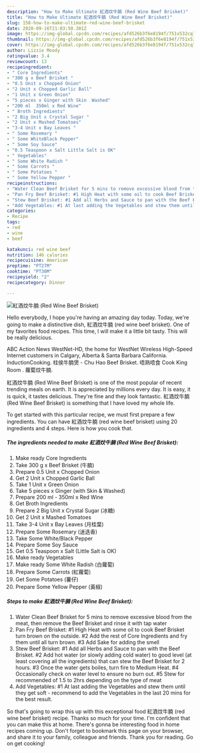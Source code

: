 ```yaml
---
description: "How to Make Ultimate 紅酒炆牛腩 (Red Wine Beef Brisket)"
title: "How to Make Ultimate 紅酒炆牛腩 (Red Wine Beef Brisket)"
slug: 158-how-to-make-ultimate-red-wine-beef-brisket
date: 2020-09-16T21:03:50.301Z
image: https://img-global.cpcdn.com/recipes/afd526b3f6e8194f/751x532cq70/紅酒炆牛腩-red-wine-beef-brisket-recipe-main-photo.jpg
thumbnail: https://img-global.cpcdn.com/recipes/afd526b3f6e8194f/751x532cq70/紅酒炆牛腩-red-wine-beef-brisket-recipe-main-photo.jpg
cover: https://img-global.cpcdn.com/recipes/afd526b3f6e8194f/751x532cq70/紅酒炆牛腩-red-wine-beef-brisket-recipe-main-photo.jpg
author: Lizzie Moody
ratingvalue: 3.4
reviewcount: 13
recipeingredient:
- " Core Ingredients"
- "300 g x Beef Brisket "
- "0.5 Unit x Chopped Onion"
- "2 Unit x Chopped Garlic Ball"
- "1 Unit x Green Onion"
- "5 pieces x Ginger with Skin  Washed"
- "200 ml  350ml x Red Wine"
- " Broth Ingredients"
- "2 Big Unit x Crystal Sugar "
- "2 Unit x Mashed Tomatoes"
- "3-4 Unit x Bay Leaves "
- " Some Rosemary "
- " Some WhiteBlack Pepper"
- " Some Soy Sauce"
- "0.5 Teaspoon x Salt Little Salt is OK"
- " Vegetables"
- " Some White Radish "
- " Some Carrots "
- " Some Potatoes "
- " Some Yellow Pepper "
recipeinstructions:
- "Water Clean Beef Brisket for 5 mins to remove excessive blood from the meat, then remove the Beef Brisket and rinse it with tap water"
- "Pan Fry Beef Brisket: #1 High Heat with some oil to cook Beef Brisket turn brown on the outside. #2 Add the rest of Core Ingredients and fry them until all turn brown. #3 Add Sake for adding the smell"
- "Stew Beef Brisket: #1 Add all Herbs and Sauce to pan with the Beef Brisket. #2 Add hot water (or slowly adding cold water) to good level (at least covering all the ingredients) that can stew the Beef Brisket for 2 hours. #3 Once the water gets boiles, turn fire to Medium Heat. #4 Occasionally check on water level to ensure no burn out. #5 Stew for recommended of 1.5 to 2hrs depending on the type of meat"
- "Add Vegetables: #1 At last adding the Vegetables and stew them until they get soft - recommend to add the Vegetables in the last 20 mins for the best result."
categories:
- Recipe
tags:
- red
- wine
- beef

katakunci: red wine beef 
nutrition: 146 calories
recipecuisine: American
preptime: "PT27M"
cooktime: "PT30M"
recipeyield: "2"
recipecategory: Dinner

---
```



![紅酒炆牛腩 (Red Wine Beef Brisket)](https://img-global.cpcdn.com/recipes/afd526b3f6e8194f/751x532cq70/紅酒炆牛腩-red-wine-beef-brisket-recipe-main-photo.jpg)

Hello everybody, I hope you're having an amazing day today. Today, we're going to make a distinctive dish, 紅酒炆牛腩 (red wine beef brisket). One of my favorites food recipes. This time, I will make it a little bit tasty. This will be really delicious.

ABC Action News WestNet-HD, the home for WestNet Wireless High-Speed Internet customers in Calgary, Alberta &amp; Santa Barbara California. InductionCooking. 柱侯牛腩煲 - Chu Hao Beef Brisket. 唔熟唔食 Cook King Room . 蘿蔔炆牛腩.

紅酒炆牛腩 (Red Wine Beef Brisket) is one of the most popular of recent trending meals on earth. It is appreciated by millions every day. It is easy, it is quick, it tastes delicious. They're fine and they look fantastic. 紅酒炆牛腩 (Red Wine Beef Brisket) is something that I have loved my whole life.


To get started with this particular recipe, we must first prepare a few ingredients. You can have 紅酒炆牛腩 (red wine beef brisket) using 20 ingredients and 4 steps. Here is how you cook that.

<!--inarticleads1-->

##### The ingredients needed to make 紅酒炆牛腩 (Red Wine Beef Brisket):

1. Make ready  Core Ingredients
1. Take 300 g x Beef Brisket (牛腩)
1. Prepare 0.5 Unit x Chopped Onion
1. Get 2 Unit x Chopped Garlic Ball
1. Take 1 Unit x Green Onion
1. Take 5 pieces x Ginger (with Skin &amp; Washed)
1. Prepare 200 ml - 350ml x Red Wine
1. Get  Broth Ingredients
1. Prepare 2 Big Unit x Crystal Sugar (冰糖)
1. Get 2 Unit x Mashed Tomatoes
1. Take 3-4 Unit x Bay Leaves (月桂葉)
1. Prepare  Some Rosemary (迷迭香)
1. Take  Some White/Black Pepper
1. Prepare  Some Soy Sauce
1. Get 0.5 Teaspoon x Salt (Little Salt is OK)
1. Make ready  Vegetables
1. Make ready  Some White Radish (白蘿蔔)
1. Prepare  Some Carrots (紅蘿蔔)
1. Get  Some Potatoes (薯仔)
1. Prepare  Some Yellow Pepper (黃椒)




<!--inarticleads2-->

##### Steps to make 紅酒炆牛腩 (Red Wine Beef Brisket):

1. Water Clean Beef Brisket for 5 mins to remove excessive blood from the meat, then remove the Beef Brisket and rinse it with tap water
1. Pan Fry Beef Brisket: #1 High Heat with some oil to cook Beef Brisket turn brown on the outside. #2 Add the rest of Core Ingredients and fry them until all turn brown. #3 Add Sake for adding the smell
1. Stew Beef Brisket: #1 Add all Herbs and Sauce to pan with the Beef Brisket. #2 Add hot water (or slowly adding cold water) to good level (at least covering all the ingredients) that can stew the Beef Brisket for 2 hours. #3 Once the water gets boiles, turn fire to Medium Heat. #4 Occasionally check on water level to ensure no burn out. #5 Stew for recommended of 1.5 to 2hrs depending on the type of meat
1. Add Vegetables: #1 At last adding the Vegetables and stew them until they get soft - recommend to add the Vegetables in the last 20 mins for the best result.




So that's going to wrap this up with this exceptional food 紅酒炆牛腩 (red wine beef brisket) recipe. Thanks so much for your time. I'm confident that you can make this at home. There's gonna be interesting food in home recipes coming up. Don't forget to bookmark this page on your browser, and share it to your family, colleague and friends. Thank you for reading. Go on get cooking!
